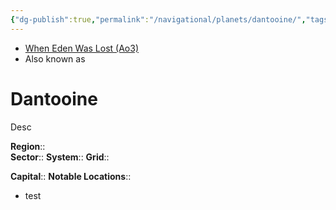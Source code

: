 ```yaml
---
{"dg-publish":true,"permalink":"/navigational/planets/dantooine/","tags":["map","starkiller","planet","unfinished"]}
---
```


- [When Eden Was Lost (Ao3)](https://archiveofourown.org/works/19334440/chapters/45992584)
- Also known as 
# Dantooine
Desc

**Region**::  
**Sector**::
**System**::
**Grid**::

**Capital**::
**Notable Locations**::
- test

